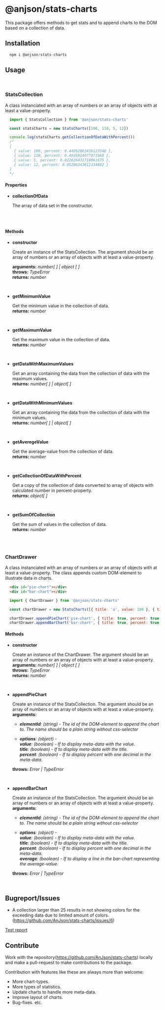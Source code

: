 # @anjson/stats-charts

This package offers methods to get stats and to append charts to the DOM based on a collection of data.

## Installation

```javascript
  npm i @anjson/stats-charts
```

## Usage

<br>

### **StatsCollection**

A class instanciated with an array of numbers or an array of objects with at least a value-property.

```javascript
  import { StatsCollection } from '@anjson/stats-charts'

  const statsCharts = new StatsCharts([100, 110, 5, 12])

  console.log(statsCharts.getCollectionOfDataWithPercent())
  /*
  [
    { value: 100, percent: 0.44052863436123346 },
    { value: 110, percent: 0.4845814977973568 }, 
    { value: 5, percent: 0.022026431718061675 }, 
    { value: 12, percent: 0.05286343612334802 }  
  ]
  */
```

#### Properties

* **collectionOfData**

  The array of data set in the constructor.

<br>

<br>

#### Methods

* **constructor**

  Create an instance of the StatsCollection. The argument should be an array of numbers or an array of objects with at least a value-property.

  **arguments:** *number[ ] | object [ ]* <br>
  **throws:** *TypeError* <br>
  **returns:** *number*

  <br>

* **getMinimumValue**

  Get the minimum value in the collection of data. <br>
  **returns:** *number*

  <br>

* **getMaximumValue**

  Get the maximum value in the collection of data. <br>
  **returns:** *number*

  <br>

* **getDataWithMaximumValues**

  Get an array containing the data from the collection of data with the maximum values. <br>
  **returns:** *number[ ] | object[ ]*

  <br>

* **getDataWithMinimumValues**

  Get an array containing the data from the collection of data with the minimum values. <br>
  **returns:** *number[ ] | object[ ]*

  <br>

* **getAveregeValue**

  Get the average-value from the collection of data. <br>
  **returns:** *number*

  <br>

* **getCollectionOfDataWithPercent**

  Get a copy of the collection of data converted to array of objects with calculated number in percent-property. <br>
  **returns:** *object[ ]*

  <br>

* **getSumOfCollection**

  Get the sum of values in the collection of data. <br>
  **returns:** *number*

  <br>

  <br>

### **ChartDrawer**

A class instanciated with an array of numbers or an array of objects with at least a value-property. The class appends custom DOM-element to illustrate data in charts.

```html
  <div id="pie-chart"></div>
  <div id="bar-chart"></div>
```

```javascript
  import { ChartDrawer } from '@anjson/stats-charts'

  const chartDrawer = new StatsCharts([{ title: 'a', value: 100 }, { title: 'a', value: 110 }, { title: 'a', value: 5 }, { title: 'a', value: 12 }])

  chartDrawer.appendPieChart('pie-chart', { title: true, percent: true, value: true })
  chartDrawer.appendBarChart('bar-chart', { title: true, percent: true, value: true, average: true })
```

#### Methods

* **constructor**

  Create an instance of the ChartDrawer. The argument should be an array of numbers or an array of objects with at least a value-property. <br>
  **arguments:** *number[ ] | object [ ]* <br>
  **throws:** *TypeError* <br>
  **returns:** *number*

  <br>

* **appendPieChart**

  Create an instance of the StatsCollection. The argument should be an array of numbers or an array of objects with at least a value-property. <br>
  **arguments:** <br>

   *  *__elementId__: (string) - The id of the DOM-element to append the chart to. The name should be a plain string without css-selector*

    *  *__options__: (object) -* <br>
      *__value__: (boolean) - If to display meta-data with the value.* <br>
      *__title__: (boolean) - If to display meta-data with the title.* <br>
      *__percent__: (boolean) - If to display percent with one decimal in the meta-data.*

  **throws:** *Error | TypeError* <br>

<br>

* **appendBarChart**

  Create an instance of the StatsCollection. The argument should be an array of numbers or an array of objects with at least a value-property. <br>
  **arguments:** <br>

   *  *__elementId__: (string) - The id of the DOM-element to append the chart to. The name should be a plain string without css-selector*

    *  *__options__: (object) -* <br>
      *__value__: (boolean) - If to display meta-data with the value.* <br>
      *__title__: (boolean) - If to display meta-data with the title.* <br>
      *__percent__: (boolean) - If to display percent with one decimal in the meta-data.* <br>
      *__average__: (boolean) - If to display a line in the bar-chart representing the average-value.*

  **throws:** *Error | TypeError* <br>

<br>

## Bugreport/Issues

- A collection larger than 25 results in not showing colors for the exceeding data due to limited amount of colors. (https://github.com/AnJson/stats-charts/issues/6)

[Test report](https://github.com/AnJson/stats-charts/blob/main/testrapport.md)

## Contribute

Work with the repository(https://github.com/AnJson/stats-charts) locally and make a pull-request to make contributions to the package.

Contribution with features like these are always more than welcome:

* More chart-types.
* More types of statistics.
* Update charts to handle more meta-data.
* Improve layout of charts.
* Bug-fixes.
etc.

